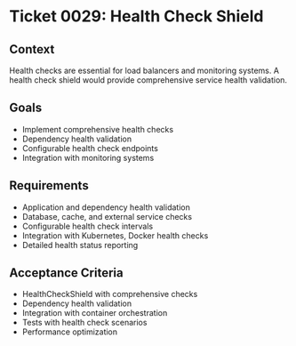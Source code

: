 # Ticket 0029: Health Check Shield

## Context
Health checks are essential for load balancers and monitoring systems. A health check shield would provide comprehensive service health validation.

## Goals
- Implement comprehensive health checks
- Dependency health validation
- Configurable health check endpoints
- Integration with monitoring systems

## Requirements
- Application and dependency health validation
- Database, cache, and external service checks
- Configurable health check intervals
- Integration with Kubernetes, Docker health checks
- Detailed health status reporting

## Acceptance Criteria
- HealthCheckShield with comprehensive checks
- Dependency health validation
- Integration with container orchestration
- Tests with health check scenarios
- Performance optimization